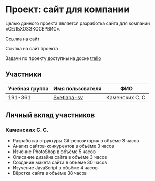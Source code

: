 # Проект: сайт для компании 

Целью данного проекта является разработка сайта для компании «СЕЛЬХОЗЭКОСЕРВИС». 

Ссылка на сайт []()

Ссылка на сайт проекта []()

Задачи по проекту доступны на доске [trello](https://trello.com/b/4BuzJE4O)

## Участники

| Учебная группа | Имя пользователя                               | ФИО                      |
|----------------|------------------------------------------------|--------------------------|
| 191-361        | [Svetlana-sv](https://github.com/Svetlana-sv)  | Каменских С. С.          |

## Личный вклад участников

### Каменских С. С.
* Разработка структуры Git-репозитория в объёме 3 часов
* Анализ сайтов-конкурентов в объёме 3 часов
* Изчение PhotoShop в объёме 5 часов
* Описание дизайна сайта в объёме 3 часов
* Создание макета сайта в объёме 30 часов
* Изучение JavaScript в объёме 4 часов
* Вёрстка сайта в объёме 38 часов
